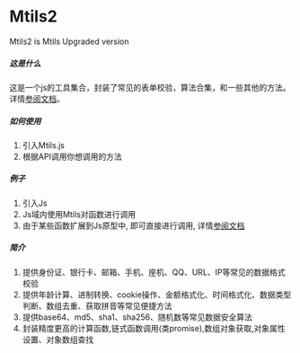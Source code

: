 # Mtils2
Mtils2 is Mtils Upgraded version


##### 这是什么
这是一个js的工具集合，封装了常见的表单校验，算法合集，和一些其他的方法。详情[参阅文档](https://misterchangray.github.io/Mtils2/)。


##### 如何使用
1. 引入Mtils.js
2. 根据API调用你想调用的方法

##### 例子
1. 引入Js
2. Js域内使用Mtils对函数进行调用
3. 由于某些函数扩展到Js原型中, 即可直接进行调用, 详情[参阅文档](https://misterchangray.github.io/Mtils2/)

##### 简介
1. 提供身份证、银行卡、邮箱、手机、座机、QQ、URL、IP等常见的数据格式校验
2. 提供年龄计算、进制转换、cookie操作、金额格式化、时间格式化、数据类型判断、数组去重、获取拼音等常见便捷方法
3. 提供base64、md5、sha1、sha256、随机数等常见数据安全算法
4. 封装精度更高的计算函数,链式函数调用(类promise),数组对象获取,对象属性设置、对象数组查找


